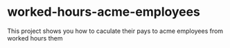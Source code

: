 # worked-hours-acme-employees
This project shows you how to caculate their pays to acme employees from worked hours them
